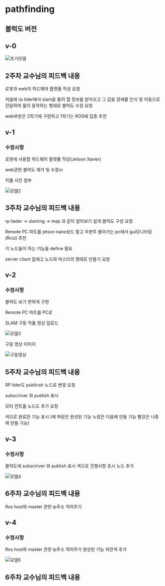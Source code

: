 # pathfinding

블럭도 버전
-------------

## v-0

![초기모델](https://user-images.githubusercontent.com/86651809/168045285-6d0701d6-00d3-491a-9ba0-307cd29ebb0b.JPG)

## 2주차 교수님의 피드백 내용
로봇과 web의 하드웨어 플렛폼 작성 요청

처음에 rp lider에서 slam을 돌려 맵 정보를 받아오고 그 값을 장애물 인식 및 이동으로 전달하여 휠이 동작하는 형태로 블럭도 수정 요청 

web부분은 2학기에 구현하고 1학기는 ROS에 집중 추천

## v-1

### 수정사항
로봇에 사용할 하드웨어 플렛폼 작성(Jetson Xavier)

web관련 블럭도 제거 및 수정\n

작품 사진 첨부

![모델2](https://user-images.githubusercontent.com/86651809/168053988-410f9912-c7b6-450a-a028-ebb65804f97e.JPG)

## 3주차 교수님의 피드백 내용
rp liader -> slaming -> map 과 같이 알아보기 쉽게 블럭도 구성 요청

Remote PC 파트를 jetson nano보드 말고 우분투 돌아가는 pc에서 gui모니터링(Rviz) 추천

각 노드들이 하는 기능들 define 필요 

server cliant 없애고 노드와 마스터의 형태로 만들기 요청

## v-2

### 수정사항
블럭도 보기 편하게 구현

Remote PC 파트를 PC로 

SLAM 구동 작품 영상 업로드 

![모델3](https://user-images.githubusercontent.com/86651809/168058432-46b3e1d4-476b-4d52-9331-e786155999fe.JPG)

구동 영상 이미지

![구동영상](https://user-images.githubusercontent.com/86651809/168060073-2a84af30-0410-4837-ac42-2eb4aff65e9c.JPG)


## 5주차 교수님의 피드백 내용

RP lider도 publicsh 노드로 변경 요청

subsciriver 와 publish 표시

모터 컨트롤 노드도 추가 요청

색으로 완료한 기능 표시 (예 파랑은 완성된 기능 노랑은 다음에 만들 기능 빨강은 나중에 만들 기능)


## v-3

### 수정사항
블럭도에 subsciriver 와 publish 표시
색으로 진행사항 쵸시 
노드 추가

![모델4](https://user-images.githubusercontent.com/86651809/168063861-c345e8fc-1a88-454f-9cbf-a84cf0267ab7.JPG)

## 6주차 교수님의 피드백 내용

Ros host와 master 관련 ip주소 적어주기

## v-4

### 수정사항
Ros host와 master 관련 ip주소 적어주기
완성된 기능 파란색 추가

![모델5](https://user-images.githubusercontent.com/86651809/168065864-6ffc0cc6-0cd4-4759-af1b-f0115c2b0b7f.JPG)

## 6주차 교수님의 피드백 내용

